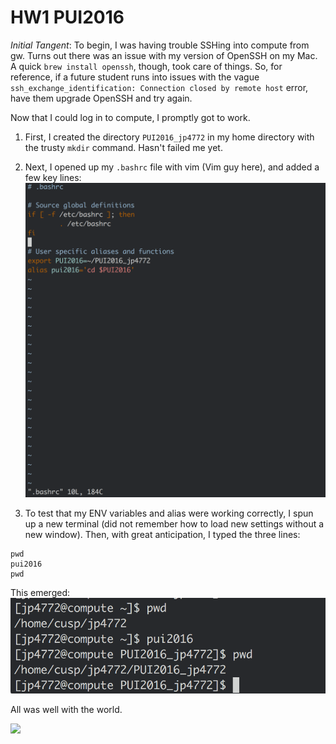 # HW1 PUI2016

*Initial Tangent*: To begin, I was having trouble SSHing into compute from gw. Turns out there was an issue with my version of OpenSSH on my Mac. A quick `brew install openssh`, though, took care of things. So, for reference, if a future student runs into issues with the vague `ssh_exchange_identification: Connection closed by remote host` error, have them upgrade OpenSSH and try again.

Now that I could log in to compute, I promptly got to work.

1. First, I created the directory `PUI2016_jp4772` in my home directory with the trusty `mkdir` command. Hasn't failed me yet.

2. Next, I opened up my `.bashrc` file with vim (Vim guy here), and added a few key lines:
![bashrc goodness](bashrc.png)

3. To test that my ENV variables and alias were working correctly, I spun up a new terminal (did not remember how to load new settings without a new window). Then, with great anticipation, I typed the three lines:
```
pwd
pui2016
pwd
```
This emerged:
![bashing it up](bash_alias.png)

All was well with the world.

![](http://i.giphy.com/9u5SmANtz7zIQ.gif)
